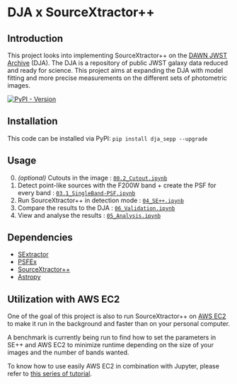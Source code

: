 # DJA x SourceXtractor++

## Introduction

This project looks into implementing SourceXtractor++ on the [DAWN JWST Archive](https://dawn-cph.github.io/dja/) (DJA). The DJA is a repository of public JWST galaxy data reduced and ready for science. This project aims at expanding the DJA with model fitting and more precise measurements on the different sets of photometric images.

[![PyPI - Version](https://img.shields.io/pypi/v/dja_sepp)](https://pypi.org/project/dja-sepp/)


## Installation

This code can be installed via PyPI: ```pip install dja_sepp --upgrade```

## Usage

0. *(optional)* Cutouts in the image : [`00.2_Cutout.ipynb`](notebooks/00.2_Cutout.ipynb)
1. Detect point-like sources with the F200W band + create the PSF for every band : [`03.1_SingleBand-PSF.ipynb`](notebooks/03.1_SingleBand-PSF.ipynb)
2. Run SourceXtractor++ in detection mode : [`04_SE++.ipynb`](notebooks/04_SE++.ipynb)
3. Compare the results to the DJA : [`06_Validation.ipynb`](notebooks/06_Validation.ipynb)
4. View and analyse the results : [`05_Analysis.ipynb`](notebooks/05_Analysis.ipynb)

## Dependencies

* [SExtractor](https://www.astromatic.net/software/sextractor/)
* [PSFEx](https://www.astromatic.net/software/psfex/)
* [SourceXtractor++](https://github.com/astrorama/SourceXtractorPlusPlus)
* [Astropy](https://www.astropy.org/index.html)

## Utilization with AWS EC2

One of the goal of this project is also to run SourceXtractor++ on [AWS EC2](https://aws.amazon.com/ec2/) to make it run in the background and faster than on your personal computer. 

A benchmark is currently being run to find how to set the parameters in SE++ and AWS EC2 to minimize runtime depending on the size of your images and the number of bands wanted.

To know how to use easily AWS EC2 in combination with Jupyter, please refer to [this series of tutorial](https://github.com/AstroAure/VSJupytEC2).